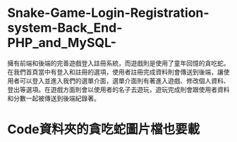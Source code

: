 # Snake-Game-Login-Registration-system-Back_End-PHP_and_MySQL-
擁有前端和後端的完善遊戲登入註冊系統，而遊戲則是使用了童年回憶的貪吃蛇。在我們首頁當中有登入和註冊的選項，使用者註冊完成資料則會傳送到後端，讓使用者可以登入並進入我們的選單介面，選單介面則有著進入遊戲、修改個人資料、登出等選項。在遊戲方面則會以使用者的名子去遊玩，遊玩完成則會跟使用者資料和分數一起被傳送到後端紀錄著。

# Code資料夾的貪吃蛇圖片檔也要載
